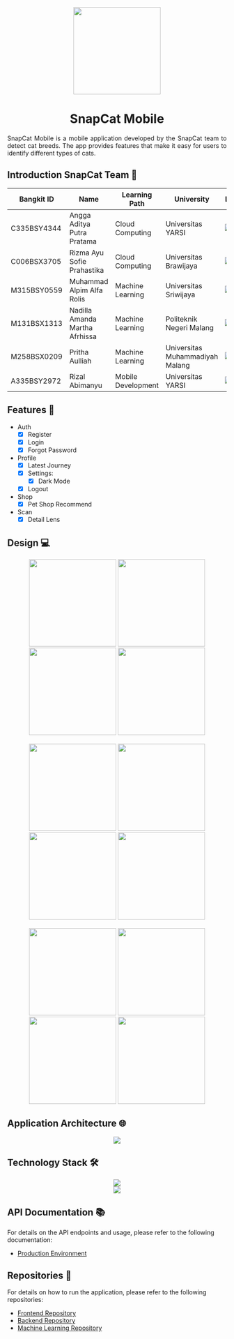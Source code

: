 <div>
	<div align="center">
		<img src="https://avatars.githubusercontent.com/u/173627462?s=400&u=cb8b9b671ef5311d8426d29988ebb220dfa996a0&v=4" width="200px">
	</div>
	<h1 align="center">SnapCat Mobile</h1>
	<p align="justify">SnapCat Mobile is a mobile application developed by the SnapCat team to detect cat breeds. The app provides features that make it easy for users to identify different types of cats.</p>
</div>

## Introduction SnapCat Team 👋
| Bangkit ID | Name | Learning Path | University | LinkedIn |
| --- | --- | --- | --- | --- |
| C335BSY4344 | Angga Aditya Putra Pratama | Cloud Computing | Universitas YARSI | [![text](https://img.shields.io/badge/LinkedIn-0077B5?style=for-the-badge&logo=linkedin&logoColor=white)](https://www.linkedin.com/in/adityalevine/) |
| C006BSX3705 | Rizma Ayu Sofie Prahastika | Cloud Computing | Universitas Brawijaya | [![text](https://img.shields.io/badge/LinkedIn-0077B5?style=for-the-badge&logo=linkedin&logoColor=white)](https://www.linkedin.com/in/rizmaayusp/) |
| M315BSY0559 | Muhammad Alpim Alfa Rolis | Machine Learning | Universitas Sriwijaya | [![text](https://img.shields.io/badge/LinkedIn-0077B5?style=for-the-badge&logo=linkedin&logoColor=white)](https://www.linkedin.com/in/muhammadalpimalfarolis/) |
| M131BSX1313 | Nadilla Amanda Martha Afrhissa | Machine Learning | Politeknik Negeri Malang | [![text](https://img.shields.io/badge/LinkedIn-0077B5?style=for-the-badge&logo=linkedin&logoColor=white)](https://www.linkedin.com/in/nadilla-amanda-martha-afrhissa/) |
| M258BSX0209 | Pritha Aulliah | Machine Learning | Universitas Muhammadiyah Malang | [![text](https://img.shields.io/badge/LinkedIn-0077B5?style=for-the-badge&logo=linkedin&logoColor=white)](https://www.linkedin.com/in/pritha-aulliah-08b93a1b7/) |
| A335BSY2972 | Rizal Abimanyu | Mobile Development | Universitas YARSI | [![text](https://img.shields.io/badge/LinkedIn-0077B5?style=for-the-badge&logo=linkedin&logoColor=white)](https://www.linkedin.com/in/rizalabimanyu202/) |

## Features 🚀
* Auth
  - [x] Register
  - [x] Login
  - [x] Forgot Password
* Profile
  - [x] Latest Journey
  - [x] Settings:
    - [x] Dark Mode
  - [x] Logout
* Shop
  - [x] Pet Shop Recommend
* Scan
  - [x] Detail Lens

## Design 💻
<div align="center">
	<img src="/design/splash-screen.png" width="200px">
	<img src="/design/welcome.png" width="200px">
	<img src="/design/welcome-2.png" width="200px">
	<img src="/design/welcome-3.png" width="200px">
	<br><br>
	<img src="/design/register.png" width="200px">
	<img src="/design/login.png" width="200px">
	<img src="/design/forgot-password.png" width="200px">
	<img src="/design/home.png" width="200px">
	<br><br>
	<img src="/design/shop.png" width="200px">
	<img src="/design/scan.png" width="200px">
	<img src="/design/detail.png" width="200px">
	<img src="/design/profile.png" width="200px">
</div>

## Application Architecture 🌐
<div align="center">
	<img src="/application-architecture/application-architecture.png">
</div>

## Technology Stack 🛠️
<div align="center">
  <a href="https://skillicons.dev">
    <img src="https://skillicons.dev/icons?i=js,python,kotlin" />
  </a>
</div>
<div align="center">
  <a href="https://skillicons.dev">
    <img src="https://skillicons.dev/icons?i=nodejs,express,tensorflow,flask,mysql,prisma,docker,gcp" />
  </a>
</div>

## API Documentation 📚
For details on the API endpoints and usage, please refer to the following documentation:
* [Production Environment](https://documenter.getpostman.com/view/29897876/2s9Ykobfzc)

## Repositories 📁
For details on how to run the application, please refer to the following repositories:
* [Frontend Repository](https://github.com/SnapCat-Mobile/snapcat-md)
* [Backend Repository](https://github.com/SnapCat-Mobile/snapcat-cc-api)
* [Machine Learning Repository](https://github.com/SnapCat-Mobile/snapcat-ml-api)
